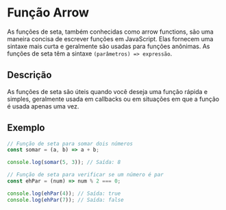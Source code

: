 # Função Arrow

As funções de seta, também conhecidas como arrow functions, são uma maneira concisa de escrever funções em JavaScript. Elas fornecem uma sintaxe mais curta e geralmente são usadas para funções anônimas. As funções de seta têm a sintaxe `(parâmetros) => expressão`.

## Descrição

As funções de seta são úteis quando você deseja uma função rápida e simples, geralmente usada em callbacks ou em situações em que a função é usada apenas uma vez.

## Exemplo

```javascript
// Função de seta para somar dois números
const somar = (a, b) => a + b;

console.log(somar(5, 3)); // Saída: 8

// Função de seta para verificar se um número é par
const ehPar = (num) => num % 2 === 0;

console.log(ehPar(4)); // Saída: true
console.log(ehPar(7)); // Saída: false
